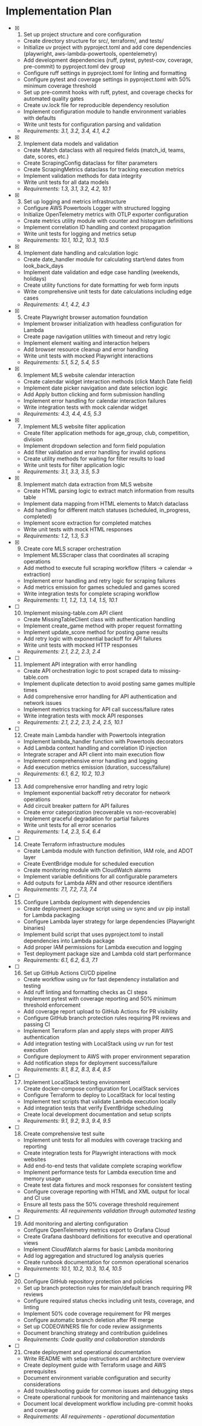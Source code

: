 # Implementation Plan

- [x] 1. Set up project structure and core configuration
  - Create directory structure for src/, terraform/, and tests/
  - Initialize uv project with pyproject.toml and add core dependencies (playwright, aws-lambda-powertools, opentelemetry)
  - Add development dependencies (ruff, pytest, pytest-cov, coverage, pre-commit) to pyproject.toml dev group
  - Configure ruff settings in pyproject.toml for linting and formatting
  - Configure pytest and coverage settings in pyproject.toml with 50% minimum coverage threshold
  - Set up pre-commit hooks with ruff, pytest, and coverage checks for automated quality gates
  - Create uv.lock file for reproducible dependency resolution
  - Implement configuration module to handle environment variables with defaults
  - Write unit tests for configuration parsing and validation
  - _Requirements: 3.1, 3.2, 3.4, 4.1, 4.2_

- [x] 2. Implement data models and validation
  - Create Match dataclass with all required fields (match_id, teams, date, scores, etc.)
  - Create ScrapingConfig dataclass for filter parameters
  - Create ScrapingMetrics dataclass for tracking execution metrics
  - Implement validation methods for data integrity
  - Write unit tests for all data models
  - _Requirements: 1.3, 3.1, 3.2, 4.2, 10.1_

- [x] 3. Set up logging and metrics infrastructure
  - Configure AWS Powertools Logger with structured logging
  - Initialize OpenTelemetry metrics with OTLP exporter configuration
  - Create metrics utility module with counter and histogram definitions
  - Implement correlation ID handling and context propagation
  - Write unit tests for logging and metrics setup
  - _Requirements: 10.1, 10.2, 10.3, 10.5_

- [x] 4. Implement date handling and calculation logic
  - Create date_handler module for calculating start/end dates from look_back_days
  - Implement date validation and edge case handling (weekends, holidays)
  - Create utility functions for date formatting for web form inputs
  - Write comprehensive unit tests for date calculations including edge cases
  - _Requirements: 4.1, 4.2, 4.3_

- [x] 5. Create Playwright browser automation foundation
  - Implement browser initialization with headless configuration for Lambda
  - Create page navigation utilities with timeout and retry logic
  - Implement element waiting and interaction helpers
  - Add browser resource cleanup and error handling
  - Write unit tests with mocked Playwright interactions
  - _Requirements: 5.1, 5.2, 5.4, 5.5_

- [x] 6. Implement MLS website calendar interaction
  - Create calendar widget interaction methods (click Match Date field)
  - Implement date picker navigation and date selection logic
  - Add Apply button clicking and form submission handling
  - Implement error handling for calendar interaction failures
  - Write integration tests with mock calendar widget
  - _Requirements: 4.3, 4.4, 4.5, 5.3_

- [x] 7. Implement MLS website filter application
  - Create filter application methods for age_group, club, competition, division
  - Implement dropdown selection and form field population
  - Add filter validation and error handling for invalid options
  - Create utility methods for waiting for filter results to load
  - Write unit tests for filter application logic
  - _Requirements: 3.1, 3.3, 3.5, 5.3_

- [x] 8. Implement match data extraction from MLS website
  - Create HTML parsing logic to extract match information from results table
  - Implement data mapping from HTML elements to Match dataclass
  - Add handling for different match statuses (scheduled, in_progress, completed)
  - Implement score extraction for completed matches
  - Write unit tests with mock HTML responses
  - _Requirements: 1.2, 1.3, 5.3_

- [x] 9. Create core MLS scraper orchestration
  - Implement MLSScraper class that coordinates all scraping operations
  - Add method to execute full scraping workflow (filters → calendar → extraction)
  - Implement error handling and retry logic for scraping failures
  - Add metrics emission for games scheduled and games scored
  - Write integration tests for complete scraping workflow
  - _Requirements: 1.1, 1.2, 1.3, 1.4, 1.5, 10.1_

- [ ] 10. Implement missing-table.com API client
  - Create MissingTableClient class with authentication handling
  - Implement create_game method with proper request formatting
  - Implement update_score method for posting game results
  - Add retry logic with exponential backoff for API failures
  - Write unit tests with mocked HTTP responses
  - _Requirements: 2.1, 2.2, 2.3, 2.4_

- [ ] 11. Implement API integration with error handling
  - Create API orchestration logic to post scraped data to missing-table.com
  - Implement duplicate detection to avoid posting same games multiple times
  - Add comprehensive error handling for API authentication and network issues
  - Implement metrics tracking for API call success/failure rates
  - Write integration tests with mock API responses
  - _Requirements: 2.1, 2.2, 2.3, 2.4, 2.5, 10.1_

- [ ] 12. Create main Lambda handler with Powertools integration
  - Implement lambda_handler function with Powertools decorators
  - Add Lambda context handling and correlation ID injection
  - Integrate scraper and API client into main execution flow
  - Implement comprehensive error handling and logging
  - Add execution metrics emission (duration, success/failure)
  - _Requirements: 6.1, 6.2, 10.2, 10.3_

- [ ] 13. Add comprehensive error handling and retry logic
  - Implement exponential backoff retry decorator for network operations
  - Add circuit breaker pattern for API failures
  - Create error categorization (recoverable vs non-recoverable)
  - Implement graceful degradation for partial failures
  - Write unit tests for all error scenarios
  - _Requirements: 1.4, 2.3, 5.4, 6.4_

- [ ] 14. Create Terraform infrastructure modules
  - Create Lambda module with function definition, IAM role, and ADOT layer
  - Create EventBridge module for scheduled execution
  - Create monitoring module with CloudWatch alarms
  - Implement variable definitions for all configurable parameters
  - Add outputs for Lambda ARN and other resource identifiers
  - _Requirements: 7.1, 7.2, 7.3, 7.4_

- [ ] 15. Configure Lambda deployment with dependencies
  - Create deployment package script using uv sync and uv pip install for Lambda packaging
  - Configure Lambda layer strategy for large dependencies (Playwright binaries)
  - Implement build script that uses pyproject.toml to install dependencies into Lambda package
  - Add proper IAM permissions for Lambda execution and logging
  - Test deployment package size and Lambda cold start performance
  - _Requirements: 6.1, 6.2, 6.3, 7.1_

- [ ] 16. Set up GitHub Actions CI/CD pipeline
  - Create workflow using uv for fast dependency installation and testing
  - Add ruff linting and formatting checks as CI steps
  - Implement pytest with coverage reporting and 50% minimum threshold enforcement
  - Add coverage report upload to GitHub Actions for PR visibility
  - Configure GitHub branch protection rules requiring PR reviews and passing CI
  - Implement Terraform plan and apply steps with proper AWS authentication
  - Add integration testing with LocalStack using uv run for test execution
  - Configure deployment to AWS with proper environment separation
  - Add notification steps for deployment success/failure
  - _Requirements: 8.1, 8.2, 8.3, 8.4, 8.5_

- [ ] 17. Implement LocalStack testing environment
  - Create docker-compose configuration for LocalStack services
  - Configure Terraform to deploy to LocalStack for local testing
  - Implement test scripts that validate Lambda execution locally
  - Add integration tests that verify EventBridge scheduling
  - Create local development documentation and setup scripts
  - _Requirements: 9.1, 9.2, 9.3, 9.4, 9.5_

- [ ] 18. Create comprehensive test suite
  - Implement unit tests for all modules with coverage tracking and reporting
  - Create integration tests for Playwright interactions with mock websites
  - Add end-to-end tests that validate complete scraping workflow
  - Implement performance tests for Lambda execution time and memory usage
  - Create test data fixtures and mock responses for consistent testing
  - Configure coverage reporting with HTML and XML output for local and CI use
  - Ensure all tests pass the 50% coverage threshold requirement
  - _Requirements: All requirements validation through automated testing_

- [ ] 19. Add monitoring and alerting configuration
  - Configure OpenTelemetry metrics export to Grafana Cloud
  - Create Grafana dashboard definitions for executive and operational views
  - Implement CloudWatch alarms for basic Lambda monitoring
  - Add log aggregation and structured log analysis queries
  - Create runbook documentation for common operational scenarios
  - _Requirements: 10.1, 10.2, 10.3, 10.4, 10.5_

- [ ] 20. Configure GitHub repository protection and policies
  - Set up branch protection rules for main/default branch requiring PR reviews
  - Configure required status checks including unit tests, coverage, and linting
  - Implement 50% code coverage requirement for PR merges
  - Configure automatic branch deletion after PR merge
  - Set up CODEOWNERS file for code review assignments
  - Document branching strategy and contribution guidelines
  - _Requirements: Code quality and collaboration standards_

- [ ] 21. Create deployment and operational documentation
  - Write README with setup instructions and architecture overview
  - Create deployment guide with Terraform usage and AWS prerequisites
  - Document environment variable configuration and security considerations
  - Add troubleshooting guide for common issues and debugging steps
  - Create operational runbook for monitoring and maintenance tasks
  - Document local development workflow including pre-commit hooks and coverage
  - _Requirements: All requirements - operational documentation_
